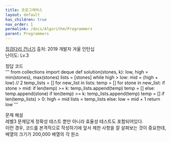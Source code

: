 ```yaml
---
title: 프로그래머스
layout: default
has_children: true
nav_order: 1
permalink: /docs/Algorithm/Programmers
parent: Programmers
---
```


[징검다리 건너기]
출처: 2019 개발자 겨울 인턴십   
난이도: Lv.3   
   
정답 코드   
'''
from collections import deque
def solution(stones, k):
    low, high = min(stones), max(stones)
    lists = [stones]
    while high > low:
        mid = (high + low) // 2
        temp_lists = []
        for new_list in lists:
            temp = []
            for stone in new_list:
                if stone > mid:
                    if len(temp) >= k:
                        temp_lists.append(temp)
                    temp = []
                else:
                    temp.append(stone)
            if len(temp) >= k:
                temp_lists.append(temp)
            temp = []
        if len(temp_lists) > 0:
            high = mid
            lists = temp_lists
        else:
            low = mid + 1
    return low
'''
   
문제 해설   
레벨3 문제답게 정확성 테스트 뿐만 아니라 효율성 테스트도 포함되어있다.   
이런 경우, 코드를 본격적으로 작성하기에 앞서 제한 사항을 잘 살펴보는 것이 중요한데, 배열의 크기가 200,000 배열의 각 원소

[징검다리 건너기]: https://school.programmers.co.kr/learn/courses/30/lessons/64062/solution_groups?language=python3